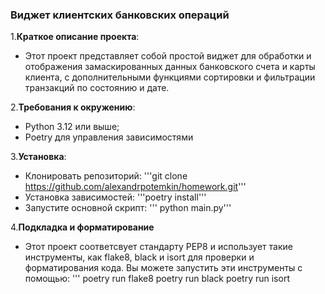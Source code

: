 ### Виджет клиентских банковских операций

1.**Краткое описание проекта**:
- Этот проект представляет собой простой виджет для обработки и отображения замаскированных данных банковского счета и карты клиента, с дополнительными функциями сортировки и фильтрации транзакций по состоянию и дате.

2.**Требования к окружению**:
- Python 3.12 или выше;
- Poetry для управления зависимостями

3.**Установка**:
- Клонировать репозиторий:
  '''git clone https://github.com/alexandrpotemkin/homework.git'''
- Установка зависимостей:
  '''poetry install'''
- Запустите основной скрипт:
  ''' python main.py'''

4.**Подкладка и форматирование**
- Этот проект соответсвует стандарту PEP8 и использует такие инструменты, как flake8, black и isort для проверки и форматирования кода. Вы можете запустить эти инструменты с помощью:
'''
poetry run flake8
poetry run black
poetry run isort
